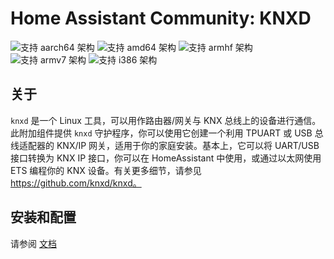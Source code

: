 # Home Assistant Community: KNXD

![支持 aarch64 架构][aarch64-shield]
![支持 amd64 架构][amd64-shield]
![支持 armhf 架构][armhf-shield]
![支持 armv7 架构][armv7-shield]
![支持 i386 架构][i386-shield]

## 关于

`knxd` 是一个 Linux 工具，可以用作路由器/网关与 KNX 总线上的设备进行通信。此附加组件提供 `knxd` 守护程序，你可以使用它创建一个利用 TPUART 或 USB 总线适配器的 KNX/IP 网关，适用于你的家庭安装。基本上，它可以将 UART/USB 接口转换为 KNX IP 接口，你可以在 HomeAssistant 中使用，或通过以太网使用 ETS 编程你的 KNX 设备。有关更多细节，请参见 https://github.com/knxd/knxd。

## 安装和配置

请参阅 [文档](DOCS.md)

[aarch64-shield]: https://img.shields.io/badge/aarch64-yes-green.svg
[amd64-shield]: https://img.shields.io/badge/amd64-yes-green.svg
[armhf-shield]: https://img.shields.io/badge/armhf-yes-green.svg
[armv7-shield]: https://img.shields.io/badge/armv7-yes-green.svg
[i386-shield]: https://img.shields.io/badge/i386-yes-green.svg